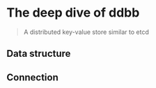 # The deep dive of ddbb

> A distributed key-value store similar to etcd

## Data structure

## Connection